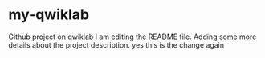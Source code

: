 # my-qwiklab
Github project on qwiklab
I am editing the README file. Adding some more details about the project description.
yes this is the change again
